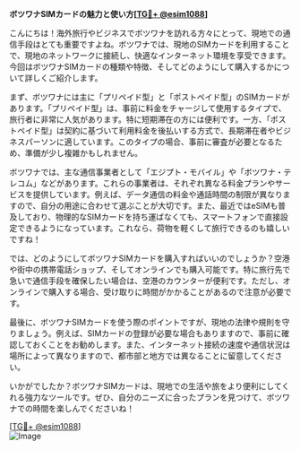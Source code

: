 **ボツワナSIMカードの魅力と使い方[[TG💪+ @esim1088](https://t.me/s/esim1088)]**

こんにちは！海外旅行やビジネスでボツワナを訪れる方々にとって、現地での通信手段はとても重要ですよね。ボツワナでは、現地のSIMカードを利用することで、現地のネットワークに接続し、快適なインターネット環境を享受できます。今回はボツワナSIMカードの種類や特徴、そしてどのようにして購入するかについて詳しくご紹介します。

まず、ボツワナには主に「プリペイド型」と「ポストペイド型」のSIMカードがあります。「プリペイド型」は、事前に料金をチャージして使用するタイプで、旅行者に非常に人気があります。特に短期滞在の方には便利です。一方、「ポストペイド型」は契約に基づいて利用料金を後払いする方式で、長期滞在者やビジネスパーソンに適しています。このタイプの場合、事前に審査が必要となるため、準備が少し複雑かもしれません。

ボツワナでは、主な通信事業者として「エジプト・モバイル」や「ボツワナ・テレコム」などがあります。これらの事業者は、それぞれ異なる料金プランやサービスを提供しています。例えば、データ通信の料金や通話時間の制限が異なりますので、自分の用途に合わせて選ぶことが大切です。また、最近ではeSIMも普及しており、物理的なSIMカードを持ち運ばなくても、スマートフォンで直接設定できるようになっています。これなら、荷物を軽くして旅行できるのも嬉しいですね！

では、どのようにしてボツワナSIMカードを購入すればいいのでしょうか？空港や街中の携帯電話ショップ、そしてオンラインでも購入可能です。特に旅行先で急いで通信手段を確保したい場合は、空港のカウンターが便利です。ただし、オンラインで購入する場合、受け取りに時間がかかることがあるので注意が必要です。

最後に、ボツワナSIMカードを使う際のポイントですが、現地の法律や規則を守りましょう。例えば、SIMカードの登録が必要な場合もありますので、事前に確認しておくことをお勧めします。また、インターネット接続の速度や通信状況は場所によって異なりますので、都市部と地方では異なることに留意してください。

いかがでしたか？ボツワナSIMカードは、現地での生活や旅をより便利にしてくれる強力なツールです。ぜひ、自分のニーズに合ったプランを見つけて、ボツワナでの時間を楽しんでくださいね！

[[TG💪+ @esim1088](https://t.me/s/esim1088)]  
![Image](https://i.postimg.cc/Y0z9fWf4/image.png)